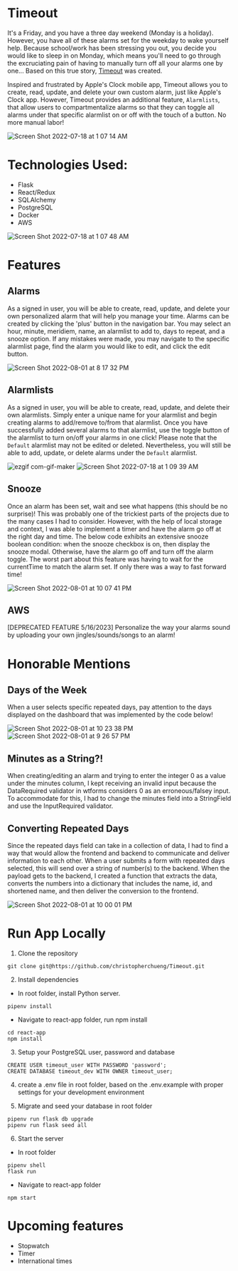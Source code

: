 # Timeout
It's a Friday, and you have a three day weekend (Monday is a holiday). However, you have all of these alarms set for the weekday to wake yourself help. Because school/work has been stressing you out, you decide you would like to sleep in on Monday, which means you'll need to go through the excruciating pain of having to manually turn off all your alarms one by one... Based on this true story, [Timeout](https://app-timeout.herokuapp.com/) was created.

Inspired and frustrated by Apple's Clock mobile app, Timeout allows you to create, read, update, and delete your own custom alarm, just like Apple's Clock app. However, Timeout provides an additional feature, `Alarmlists`, that allow users to compartmentalize alarms so that they can toggle all alarms under that specific alarmlist on or off with the touch of a button. No more manual labor!

![Screen Shot 2022-07-18 at 1 07 14 AM](https://user-images.githubusercontent.com/78316838/179451463-9d4e5fba-3d79-4934-b9f3-be663bec8d9b.png)

# Technologies Used:
* Flask
* React/Redux
* SQLAlchemy
* PostgreSQL
* Docker
* AWS

![Screen Shot 2022-07-18 at 1 07 48 AM](https://user-images.githubusercontent.com/78316838/179451478-f14c4279-8155-4b44-8ccd-5c28fb10aa13.png)

# Features
## Alarms
As a signed in user, you will be able to create, read, update, and delete your own personalized alarm that will help you manage your time. Alarms can be created by clicking the 'plus' button in the navigation bar. You may select an hour, minute, meridiem, name, an alarmlist to add to, days to repeat, and a snooze option. If any mistakes were made, you may navigate to the specific alarmlist page, find the alarm you would like to edit, and click the edit button.

![Screen Shot 2022-08-01 at 8 17 32 PM](https://user-images.githubusercontent.com/78316838/182276246-2b872166-c75b-460c-8018-0a1c4c1f3725.png)

## Alarmlists
As a signed in user, you will be able to create, read, update, and delete their own alarmlists. Simply enter a unique name for your alarmlist and begin creating alarms to add/remove to/from that alarmlist. Once you have successfully added several alarms to that alarmlist, use the toggle button of the alarmlist to turn on/off your alarms in one click! Please note that the `Default` alarmlist may not be edited or deleted. Nevertheless, you will still be able to add, update, or delete alarms under the `Default` alarmlist.

![ezgif com-gif-maker](https://user-images.githubusercontent.com/78316838/182277991-45faf958-16a2-46cd-931d-ae7e167d0bd4.gif)
![Screen Shot 2022-07-18 at 1 09 39 AM](https://user-images.githubusercontent.com/78316838/179451530-0679352b-8362-48ce-88d7-6cf288f926b5.png)

## Snooze
Once an alarm has been set, wait and see what happens (this should be no surprise)! This was probably one of the trickiest parts of the projects due to the many cases I had to consider. However, with the help of local storage and context, I was able to implement a timer and have the alarm go off at the right day and time. The below code exhibits an extensive snooze boolean condition: when the snooze checkbox is on, then display the snooze modal. Otherwise, have the alarm go off and turn off the alarm toggle. The worst part about this feature was having to wait for the currentTime to match the alarm set. If only there was a way to fast forward time!

![Screen Shot 2022-08-01 at 10 07 41 PM](https://user-images.githubusercontent.com/78316838/182276420-babad45e-7f9f-4011-bbc8-5576be045fd5.png)

## AWS
[DEPRECATED FEATURE 5/16/2023] Personalize the way your alarms sound by uploading your own jingles/sounds/songs to an alarm!

# Honorable Mentions
## Days of the Week
When a user selects specific repeated days, pay attention to the days displayed on the dashboard that was implemented by the code below!

![Screen Shot 2022-08-01 at 10 23 38 PM](https://user-images.githubusercontent.com/78316838/182278169-38375cfb-709d-45ad-b0dd-aa90d0da9375.png)
![Screen Shot 2022-08-01 at 9 26 57 PM](https://user-images.githubusercontent.com/78316838/182276725-3a6ed51d-b059-4cfc-9463-fa321e30c26b.png)

## Minutes as a String?!
When creating/editing an alarm and trying to enter the integer 0 as a value under the minutes column, I kept receiving an invalid input because the DataRequired validator in wtforms considers 0 as an erroneous/falsey input. To accommodate for this, I had to change the minutes field into a StringField and use the InputRequired validator.

## Converting Repeated Days
Since the repeated days field can take in a collection of data, I had to find a way that would allow the frontend and backend to communicate and deliver information to each other. When a user submits a form with repeated days selected, this will send over a string of number(s) to the backend. When the payload gets to the backend, I created a function that extracts the data, converts the numbers into a dictionary that includes the name, id, and shortened name, and then deliver the conversion to the frontend.

![Screen Shot 2022-08-01 at 10 00 01 PM](https://user-images.githubusercontent.com/78316838/182276516-c0837db9-1a29-4bf8-b2f9-34cd604a4620.png)

# Run App Locally

1. Clone the repository

```
git clone git@https://github.com/christopherchueng/Timeout.git
```

2. Install dependencies

- In root folder, install Python server.

```
pipenv install
```

- Navigate to react-app folder, run npm install

```
cd react-app
npm install
```

3. Setup your PostgreSQL user, password and database

```
CREATE USER timeout_user WITH PASSWORD 'password';
CREATE DATABASE timeout_dev WITH OWNER timeout_user;
```

4. create a .env file in root folder, based on the .env.example with proper settings for your development environment

5. Migrate and seed your database in root folder

```
pipenv run flask db upgrade
pipenv run flask seed all
```

6. Start the server

- In root folder

```
pipenv shell
flask run
```

- Navigate to react-app folder

```
npm start
```

# Upcoming features
* Stopwatch
* Timer
* International times
